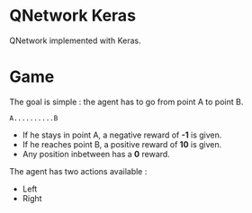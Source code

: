 # QNetwork Keras

QNetwork implemented with Keras.

# Game

The goal is simple : the agent has to go from point A to point B.

    A..........B

* If he stays in point A, a negative reward of **-1** is given.
* If he reaches point B, a positive reward of **10** is given.
* Any position inbetween has a **0** reward.

The agent has two actions available :

* Left
* Right
